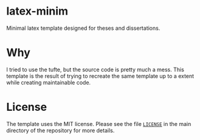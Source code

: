 # latex-minim

Minimal latex template designed for theses and dissertations.

# Why

I tried to use the tufte, but the source code is pretty much a mess. This
template is the result of trying to recreate the same template up to a extent
while creating maintainable code.

# License

The template uses the MIT license. Please see the file [`LICENSE`](LICENSE) in the main directory of the repository for more details.
